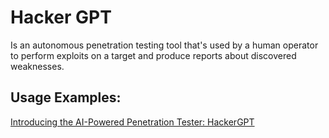 # Hacker GPT

Is an autonomous penetration testing tool that's used by a human operator to perform exploits on a target and produce reports about discovered weaknesses.



## Usage Examples:

[Introducing the AI-Powered Penetration Tester: HackerGPT](https://whitehacklabs.com/blog/ai-powered-penetration-tester-hackergpt/)
